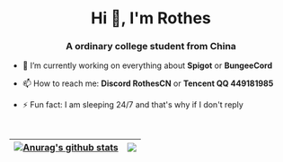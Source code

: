 <h1 align="center">Hi 👋, I'm Rothes</h1>
<h3 align="center">A ordinary college student from China</h3>

- 🔭 I’m currently working on everything about **Spigot** or **BungeeCord**

- 📫 How to reach me: **Discord RothesCN** or **Tencent QQ 449181985**

- ⚡ Fun fact: I am sleeping 24/7 and that's why if I don't reply

&nbsp;

| <a href="https://github.com/anuraghazra/github-readme-stats"><img align="center" src="https://github-readme-stats.vercel.app/api?username=rothes&show_icons=true&include_all_commits=true&hide_border=true" alt="Anurag's github stats" /></a> | <a href="https://github.com/anuraghazra/github-readme-stats"><img align="center" src="https://github-readme-stats.vercel.app/api/top-langs/?username=rothes&layout=compact&hide_border=true" /></a> |
| ------------- | ------------- |
